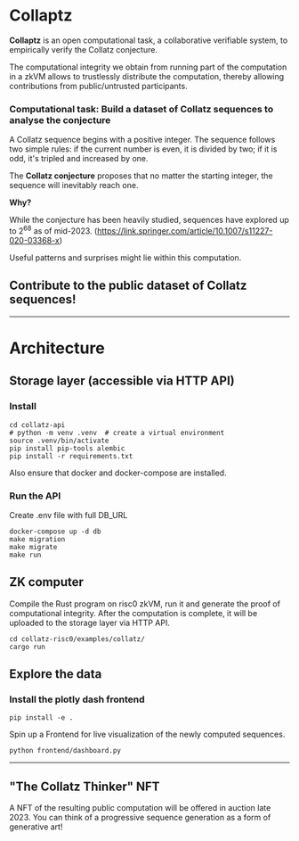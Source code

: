 # Collaptz

**Collaptz** is an open computational task, a collaborative verifiable system, to empirically verify the Collatz conjecture.

The computational integrity we obtain from running part of the computation in a zkVM allows to trustlessly distribute the computation, thereby allowing contributions from public/untrusted participants.


### Computational task: Build a dataset of Collatz sequences to analyse the conjecture

A Collatz sequence begins with a positive integer. The sequence follows two simple rules: if the current number is even, it is divided by two; if it is odd, it's tripled and increased by one.

The **Collatz conjecture** proposes that no matter the starting integer, the sequence will inevitably reach one.

**Why?**

While the conjecture has been heavily studied, sequences have explored up to $2^{68}$ as of mid-2023. (https://link.springer.com/article/10.1007/s11227-020-03368-x)

Useful patterns and surprises might lie within this computation.


## Contribute to the public dataset of Collatz sequences!

---

# Architecture

## Storage layer (accessible via HTTP API)

### Install

```shell
cd collatz-api
# python -m venv .venv  # create a virtual environment
source .venv/bin/activate
pip install pip-tools alembic
pip install -r requirements.txt 
```

Also ensure that docker and docker-compose are installed.

### Run the API

Create .env file with full DB_URL

```shell
docker-compose up -d db
make migration
make migrate
make run
```

## ZK computer

Compile the Rust program on risc0 zkVM, run it and generate the proof of computational integrity.
After the computation is complete, it will be uploaded to the storage layer via HTTP API.

```shell
cd collatz-risc0/examples/collatz/
cargo run
```


## Explore the data


### Install the plotly dash frontend

```shell
pip install -e . 
````

Spin up a Frontend for live visualization of the newly computed sequences.

```shell
python frontend/dashboard.py
```

---

## "The Collatz Thinker" NFT
A NFT of the resulting public computation will be offered in auction late 2023.
You can think of a progressive sequence generation as a form of generative art!

